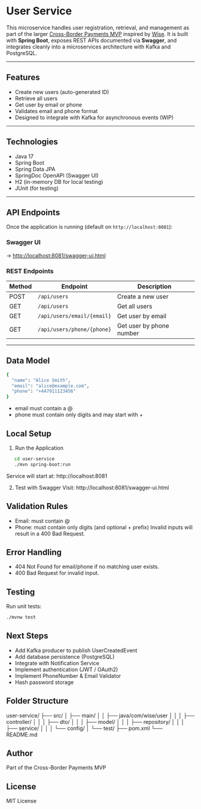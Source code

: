 # User Service

This microservice handles user registration, retrieval, and management as part of the larger [Cross-Border Payments MVP](../README.md) inspired by [Wise](https://wise.com). It is built with **Spring Boot**, exposes REST APIs documented via **Swagger**, and integrates cleanly into a microservices architecture with Kafka and PostgreSQL.

---

## Features

- Create new users (auto-generated ID)
- Retrieve all users
- Get user by email or phone
- Validates email and phone format
- Designed to integrate with Kafka for asynchronous events (WIP)

---

## Technologies

- Java 17
- Spring Boot
- Spring Data JPA
- SpringDoc OpenAPI (Swagger UI)
- H2 (in-memory DB for local testing)
- JUnit (for testing)

---

## API Endpoints

Once the application is running (default on `http://localhost:8081`):

### Swagger UI
→ [http://localhost:8081/swagger-ui.html](http://localhost:8081/swagger-ui.html)

### REST Endpoints

| Method | Endpoint                       | Description              |
|--------|--------------------------------|--------------------------|
| POST   | `/api/users`                   | Create a new user        |
| GET    | `/api/users`                   | Get all users            |
| GET    | `/api/users/email/{email}`     | Get user by email        |
| GET    | `/api/users/phone/{phone}`     | Get user by phone number |

---

## Data Model
```bash
{
  "name": "Alice Smith",
  "email": "alice@example.com",
  "phone": "+447911123456"
}
```
* email must contain a @
* phone must contain only digits and may start with +

## Local Setup
1. Run the Application
```bash
   cd user-service
   ./mvn spring-boot:run
```
Service will start at: http://localhost:8081

2. Test with Swagger
   Visit: http://localhost:8081/swagger-ui.html

## Validation Rules
* Email: must contain @
* Phone: must contain only digits (and optional + prefix)
Invalid inputs will result in a 400 Bad Request.

## Error Handling
* 404 Not Found for email/phone if no matching user exists.
* 400 Bad Request for invalid input.

## Testing
Run unit tests:
```bash
./mvnw test
```

## Next Steps
* Add Kafka producer to publish UserCreatedEvent
* Add database persistence (PostgreSQL)
* Integrate with Notification Service
* Implement authentication (JWT / OAuth2)
* Implement PhoneNumber & Email Validator
* Hash password storage

## Folder Structure
user-service/
├── src/
│   ├── main/
│   │   ├── java/com/wise/user
│   │   │   ├── controller/
│   │   │   ├── dto/
│   │   │   ├── model/
│   │   │   ├── repository/
│   │   │   ├── service/
│   │   │   └── config/
│   └── test/
├── pom.xml
└── README.md

## Author
Part of the Cross-Border Payments MVP

## License
MIT License